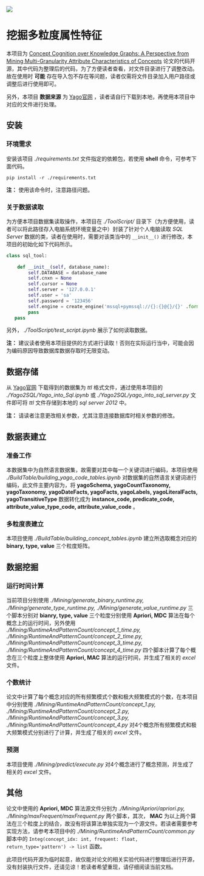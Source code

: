 [![](https://img.shields.io/badge/Language_Switch-English-blue)](./README.md)

# 挖掘多粒度属性特征

本项目为 [Concept Cognition over Knowledge Graphs: A Perspective from Mining Multi-Granularity Attribute Characteristics of Concepts](https://doi.org/10.1016/j.ipm.2025.104095) 论文的代码开源，其中代码为整理后的代码，为了方便读者查看，对文件目录进行了调整改动。故在使用时 **可能** 存在导入包不存在等问题，读者仅需将文件目录加入用户路径或调整后进行使用即可。

另外，本项目 **数据来源** 为 [Yago官网](https://yago-knowledge.org/) ，读者请自行下载到本地，再使用本项目中对应的文件进行处理。

## 安装

### 环境需求

安装该项目 *./requirements.txt* 文件指定的依赖包，若使用 **shell** 命令，可参考下面代码。

```shell
pip install -r ./requirements.txt
```

**注：** 使用该命令时，注意路径问题。

### 关于数据读取

为方便本项目数据集读取操作，本项目在 *./ToolScript/* 目录下（为方便使用，读者可以将此路径存入电脑系统环境变量之中）封装了针对个人电脑读取 *SQL Server* 数据的类，读者在使用时，需要对该类当中的 `__init__()` 进行修改，本项目的初始化如下代码所示。

```python
class sql_tool:
    
    def __init__(self, database_name):
        self.DATABASE = database_name
        self.cnxn = None
        self.cursor = None
        self.server = '127.0.0.1'
        self.user = 'sa'
        self.password = '123456'
        self.engine = create_engine('mssql+pymssql://{}:{}@{}/{}' .format(self.user, self.password, self.server, self.DATABASE))
        pass
   pass
```

另外， *./ToolScript/test_script.ipynb* 展示了如何读取数据。 

**注：** 建议读者使用本项目提供的方式进行读取！否则在实际运行当中，可能会因为编码原因导致数据库数据存取时无限变动。

## 数据存储

从 [Yago官网](https://yago-knowledge.org/) 下载得到的数据集为 *ttl* 格式文件，通过使用本项目的 *./Yago2SQL/Yago_into_Sql.ipynb* 或 *./Yago2SQL/yago_into_sql_server.py* 文件即可将 *ttl* 文件存储到本地的 *sql server 2012* 中。

**注：** 请读者注意更改相关参数，尤其注意连接数据库时相关参数的修改。

## 数据表建立

### 准备工作

本数据集中为自然语言数据集，故需要对其中每一个关键词进行编码，本项目使用 *./BuildTable/building_yago_code_tables.ipynb* 对数据集的自然语言关键词进行编码，此文件主要内容为，将 **yagoSchema, yagoCountTaxonomy, yagoTaxonomy, yagoDateFacts, yagoFacts, yagoLabels, yagoLiteralFacts, yagoTransitiveType** 数据转化成为 **instance_code, predicate_code, attribute_value_type_code, attribute_value_code** 。

### 多粒度表建立

本项目使用 *./BuildTable/building_concept_tables.ipynb* 建立所选取概念对应的 **binary, type, value** 三个粒度矩阵。

## 数据挖掘

### 运行时间计算

当前项目分别使用 *./Mining/generate_binary_runtime.py, ./Mining/generate_type_runtime.py, ./Mining/generate_value_runtime.py* 三个脚本分别对 **bianry, type, value** 三个粒度分别使用 **Apriori, MDC** 算法在每个概念上的运行时间，另外使用 *./Mining/RuntimeAndPatternCount/concept_1_time.py, ./Mining/RuntimeAndPatternCount/concept_2_time.py, ./Mining/RuntimeAndPatternCount/concept_3_time.py, ./Mining/RuntimeAndPatternCount/concept_4_time.py* 四个脚本计算了每个概念在三个粒度上整体使用 **Apriori, MAC** 算法的运行时间，并生成了相关的 *excel* 文件。

### 个数统计

论文中计算了每个概念对应的所有频繁模式个数和极大频繁模式的个数，在本项目中分别使用 *./Mining/RuntimeAndPatternCount/concept_1.py, ./Mining/RuntimeAndPatternCount/concept_2.py, ./Mining/RuntimeAndPatternCount/concept_3.py, ./Mining/RuntimeAndPatternCount/concept_4.py* 对4个概念所有频繁模式和极大频繁模式分别进行了计算，并生成了相关的 *excel* 文件。

### 预测

本项目使用 *./Mining/predict/execute.py* 对4个概念进行了概念预测，并生成了相关的 *excel* 文件。

## 其他

论文中使用的 **Apriori, MDC** 算法源文件分别为 *./Mining/Apriori/apriori.py, ./Mining/maxFrequent/maxFrequent.py* 两个脚本，其次， **MAC** 为以上两个算法在三个粒度上的结合，故没有将该算法单独实现为一个源文件。若读者需要参考实现方法，请参考本项目中的 *./Mining/RuntimeAndPatternCount/common.py* 脚本中的 `Integ(concept_idx: int, frequent: float, return_type='pattern') -> list` 函数。

此项目代码开源为临时起意，故仅能对论文的相关实验代码进行整理后进行开源，没有封装执行文件，还请见谅！若读者希望重现，请仔细阅读当前文档。



